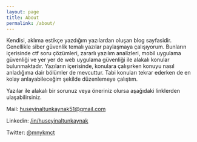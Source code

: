 ```yaml
---
layout: page
title: About
permalink: /about/
---
```


Kendisi, aklıma estikçe yazdığım yazılardan oluşan blog sayfasidir. Genellikle siber güvenlik temalı yazılar paylaşmaya çalışıyorum. Bunların içerisinde ctf soru çözümleri, zararlı yazılım analizleri, mobil uygulama güvenliği ve yer yer de web uygulama güvenliği ile alakalı konular bulunmaktadır. Yazıların içerisinde, konulara çalışırken konuyu nasıl anladığıma dair bölümler de mevcuttur. Tabi konuları tekrar ederken de en kolay anlayabileceğim şekilde düzenlemeye çalıştım.

Yazılar ile alakalı bir sorunuz veya öneriniz olursa aşağıdaki linklerden ulaşabilirsiniz.

Mail: [huseyinaltunkaynak51@gmail.com](mailto:huseyinaltunkaynak51@gmail.com)

Linkedin: [/in/huseyinaltunkaynak](https://www.linkedin.com/in/huseyinaltunkaynak/)

Twitter: [@mnykmct](https://twitter.com/mnykmct)
